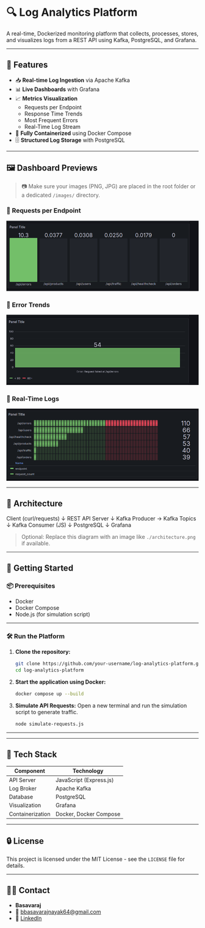 # 🔍 Log Analytics Platform

A real-time, Dockerized monitoring platform that collects, processes, stores, and visualizes logs from a REST API using Kafka, PostgreSQL, and Grafana.

---

## 📌 Features

- 📥 **Real-time Log Ingestion** via Apache Kafka
- 📊 **Live Dashboards** with Grafana
- 📈 **Metrics Visualization**
  - Requests per Endpoint
  - Response Time Trends
  - Most Frequent Errors
  - Real-Time Log Stream
- 🐳 **Fully Containerized** using Docker Compose
- 🗄️ **Structured Log Storage** with PostgreSQL

---

## 🖼️ Dashboard Previews

> 📷 Make sure your images (PNG, JPG) are placed in the root folder or a dedicated `/images/` directory.

### 🔸 Requests per Endpoint
![Requests per Endpoint](./request_endpoint.png)

### 🔸 Error Trends
![Error Dashboard](./errors.png)

### 🔸 Real-Time Logs
![Live Logs](./final.png)

---

## 🧱 Architecture
Client (curl/requests)
↓
REST API Server
↓
Kafka Producer → Kafka Topics
↓
Kafka Consumer (JS)
↓
PostgreSQL
↓
Grafana

      
> Optional: Replace this diagram with an image like `./architecture.png` if available.

---

## 🚀 Getting Started

### 📦 Prerequisites
- Docker
- Docker Compose
- Node.js (for simulation script)

---

### 🛠️ Run the Platform

1.  **Clone the repository:**
    ```bash
    git clone https://github.com/your-username/log-analytics-platform.git
    cd log-analytics-platform
    ```

2.  **Start the application using Docker:**
    ```bash
    docker compose up --build
    ```

3.  **Simulate API Requests:**
    Open a new terminal and run the simulation script to generate traffic.
    ```bash
    node simulate-requests.js
    ```

---



---

## 🧰 Tech Stack

| Component          | Technology              |
| ------------------ | ----------------------- |
| API Server         | JavaScript (Express.js) |
| Log Broker         | Apache Kafka            |
| Database           | PostgreSQL              |
| Visualization      | Grafana                 |
| Containerization   | Docker, Docker Compose  |

---

## 🔒 License

This project is licensed under the MIT License - see the `LICENSE` file for details.

---

## 🙋‍♂️ Contact

- **Basavaraj**
- 📧 <bbasavarajnayak64@gmail.com>
- 🔗 [LinkedIn](https://www.linkedin.com/in/basavaraj-nayak-577689294/)
    

